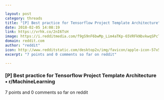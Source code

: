 ```yaml
---

layout: post
category: threads
title: "[P] Best practice for Tensorflow Project Template Architecture"
date: 2018-02-05 14:08:19
link: https://vrhk.co/2nI6TsH
image: https://i.redditmedia.com/f9gS9nF6bwMp_Lim4aTKp-65VRFkNbvkwqSPcTOdvkc.jpg?w=320&s=e7bb05b8689d42f259612d32970451c2
domain: reddit.com
author: "reddit"
icon: http://www.redditstatic.com/desktop2x/img/favicon/apple-icon-57x57.png
excerpt: "7 points and 0 comments so far on reddit"

---
```


### [P] Best practice for Tensorflow Project Template Architecture • r/MachineLearning

7 points and 0 comments so far on reddit